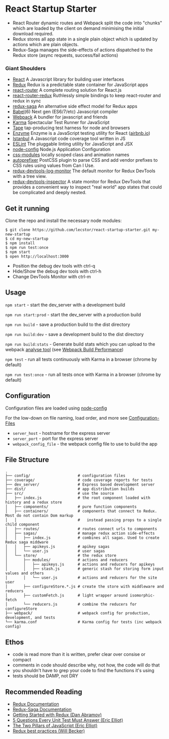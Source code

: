 React Startup Starter
=====================

- React Router dynamic routes and Webpack split the code into "chunks" which are loaded by the client on demand minimising the initial download required.
- Redux stores all app state in a single plain object which is updated by actions which are plain objects.
- Redux-Saga manages the side-effects of actions dispatched to the Redux store (async requests, success/fail actions)

### Giant Shoulders

* [React](https://github.com/facebook/react) A Javascript library for building user interfaces
* [Redux](https://github.com/rackt/redux) Redux is a predictable state container for JavaScript apps
* [react-router](https://github.com/rackt/react-router) A complete routing solution for React.js
* [react-router-redux](https://github.com/reactjs/react-router-redux) Ruthlessly simple bindings to keep react-router and redux in sync
* [redux-saga](https://github.com/yelouafi/redux-saga) An alternative side effect model for Redux apps
* [Babel](https://babeljs.io/)(6) Next gen (ES6/7/etc) Javascript compiler
* [Webpack](https://webpack.github.io/) A bundler for javascript and friends
* [Karma](http://karma-runner.github.io/) Spectacular Test Runner for JavaScript
* [Tape](https://github.com/substack/tape) tap-producing test harness for node and browsers
* [Enzyme](https://github.com/airbnb/enzyme) Enzyme is a JavaScript testing utility for React ([airbnb.io](http://airbnb.io))
* [Istanbul](https://github.com/gotwarlost/istanbul) A Javascript code coverage tool written in JS
* [ESLint](http://eslint.org) The pluggable linting utility for JavaScript and JSX
* [node-config](https://github.com/lorenwest/node-config) Node.js Application Configuration
* [css-modules](https://github.com/css-modules/css-modules) locally scoped class and animation names
* [autoprefixer](https://github.com/postcss/autoprefixer) PostCSS plugin to parse CSS and add vendor prefixes to CSS rules using values from Can I Use.
* [redux-devtools-log-monitor](https://github.com/gaearon/redux-devtools-log-monitor) The default monitor for Redux DevTools with a tree view.
* [redux-devtools-inspector](https://github.com/alexkuz/redux-devtools-inspector) A state monitor for Redux DevTools that provides a convenient way to inspect "real world" app states that could be complicated and deeply nested.

Get it running
--------------

Clone the repo and install the necessary node modules:

```shell
$ git clone https://github.com/lecstor/react-startup-starter.git my-new-startup
$ cd my-new-startup
$ npm install
$ npm run test:once
$ npm start
$ open http://localhost:3000
```

- Position the debug dev tools with ctrl-q
- Hide/Show the debug dev tools with ctrl-h
- Change DevTools Monitor with ctrl-m


Usage
-----

`npm start` - start the dev_server with a development build

`npm run start:prod` - start the dev_server with a production build

`npm run build` - save a production build to the dist directory

`npm run build:dev` - save a development build to the dist directory

`npm run build:stats` - Generate build stats which you can upload to the webpack [analyse tool](https://webpack.github.io/docs/build-performance.html) (see [Webpack Build Performance](https://webpack.github.io/docs/build-performance.html))

`npm test` - run all tests continuously with Karma in a browser (chrome by default)

`npm run test:once` - run all tests once with Karma in a browser (chrome by default)

Configuration
-------------

Configuration files are loaded using [node-config](https://github.com/lorenwest/node-config)

For the low-down on file naming, load order, and more see [Configuration-Files](https://github.com/lorenwest/node-config/wiki/Configuration-Files)

* `server_host` - hostname for the express server
* `server_port` - port for the express server
* `webpack_config_file` - the webpack config file to use to build the app

File Structure
--------------
```
.
├── config/                     # configuration files
├── coverage/                   # code coverage reports for tests
├── dev_server/                 # Express based development server
├── dist/                       # app distribution builds
├── src/                        # use the source
│   ├── index.js                # the root component loaded with history and a redux store
│   ├── components/             # pure function components
│   ├── containers/             # components that connect to Redux. Most do not contain Dom markup
│   │                           #   instead passing props to a single child component
│   ├── routes/                 # routes connect urls to components
│   ├── sagas/                  # manage redux action side-effects
│   │   ├── index.js            # combines all sagas. Used to create Redux saga middware
│   │   ├── apikeys.js          # apikey sagas
│   │   └── user.js             # user sagas
│   └── store/                  # the redux store
│       ├── modules/            # actions and reducers
│       │   ├── apikeys.js      # actions and reducers for apikeys
│       │   ├── stash.js        # generic stash for storing form input values and others
│       │   └── user.js         # actions and reducers for the site user
│       ├── configureStore.*.js # create the store with middleware and reducers
│       ├── customFetch.js      # light wrapper around isomorphic-fetch
│       └── reducers.js         # combine the reducers for configureStore
├── webpack/                    # webpack config for production, development, and tests
└── karma.conf                  # Karma config for tests (inc webpack config)
```

Ethos
-----

- code is read more than it is written, prefer clear over consise or compact
- comments in code should describe why, not how, the code will do that
- you shouldn't have to grep your code to find the functions it's using
- tests should be DAMP, not DRY

Recommended Reading
-------------------

* [Redux Documentation](http://rackt.org/redux/index.html)
* [Redux-Saga Documentation](http://yelouafi.github.io/redux-saga/)
* [Getting Started with Redux (Dan Abramov)](https://egghead.io/series/getting-started-with-redux)
* [5 Questions Every Unit Test Must Answer (Eric Elliot)](https://medium.com/javascript-scene/what-every-unit-test-needs-f6cd34d9836d)
* [The Two Pillars of JavaScript (Eric Elliot)](https://medium.com/javascript-scene/the-two-pillars-of-javascript-ee6f3281e7f3)
* [Redux best practices (Will Becker)](https://medium.com/lexical-labs-engineering/redux-best-practices-64d59775802e#.fkc9pmmyz)